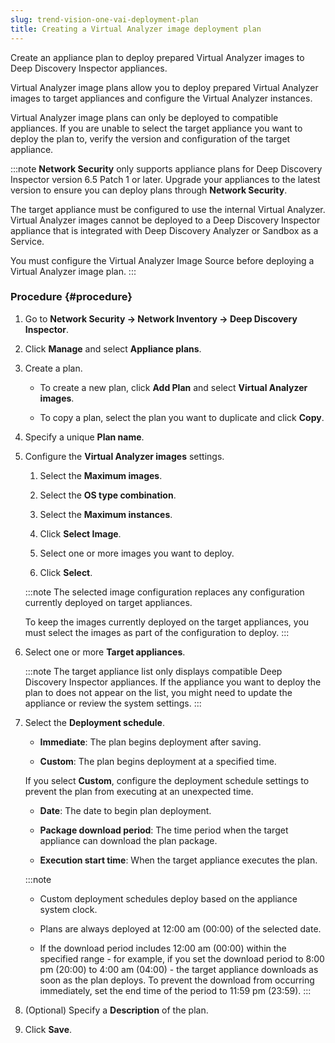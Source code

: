 ```yaml
---
slug: trend-vision-one-vai-deployment-plan
title: Creating a Virtual Analyzer image deployment plan
---
```


Create an appliance plan to deploy prepared Virtual Analyzer images to Deep Discovery Inspector appliances.

Virtual Analyzer image plans allow you to deploy prepared Virtual Analyzer images to target appliances and configure the Virtual Analyzer instances.

Virtual Analyzer image plans can only be deployed to compatible appliances. If you are unable to select the target appliance you want to deploy the plan to, verify the version and configuration of the target appliance.

:::note
**Network Security** only supports appliance plans for Deep Discovery Inspector version 6.5 Patch 1 or later. Upgrade your appliances to the latest version to ensure you can deploy plans through **Network Security**.

The target appliance must be configured to use the internal Virtual Analyzer. Virtual Analyzer images cannot be deployed to a Deep Discovery Inspector appliance that is integrated with Deep Discovery Analyzer or Sandbox as a Service.

You must configure the Virtual Analyzer Image Source before deploying a Virtual Analyzer image plan.
:::

### Procedure {#procedure}

1.  Go to **Network Security → Network Inventory → Deep Discovery Inspector**.

2.  Click **Manage** and select **Appliance plans**.

3.  Create a plan.

    - To create a new plan, click **Add Plan** and select **Virtual Analyzer images**.

    - To copy a plan, select the plan you want to duplicate and click **Copy**.

4.  Specify a unique **Plan name**.

5.  Configure the **Virtual Analyzer images** settings.

    1.  Select the **Maximum images**.

    2.  Select the **OS type combination**.

    3.  Select the **Maximum instances**.

    4.  Click **Select Image**.

    5.  Select one or more images you want to deploy.

    6.  Click **Select**.

    :::note
    The selected image configuration replaces any configuration currently deployed on target appliances.

    To keep the images currently deployed on the target appliances, you must select the images as part of the configuration to deploy.
    :::

6.  Select one or more **Target appliances**.

    :::note
    The target appliance list only displays compatible Deep Discovery Inspector appliances. If the appliance you want to deploy the plan to does not appear on the list, you might need to update the appliance or review the system settings.
    :::

7.  Select the **Deployment schedule**.

    - **Immediate**: The plan begins deployment after saving.

    - **Custom**: The plan begins deployment at a specified time.

    If you select **Custom**, configure the deployment schedule settings to prevent the plan from executing at an unexpected time.

    - **Date**: The date to begin plan deployment.

    - **Package download period**: The time period when the target appliance can download the plan package.

    - **Execution start time**: When the target appliance executes the plan.

    :::note
    - Custom deployment schedules deploy based on the appliance system clock.

    - Plans are always deployed at 12:00 am (00:00) of the selected date.

    - If the download period includes 12:00 am (00:00) within the specified range - for example, if you set the download period to 8:00 pm (20:00) to 4:00 am (04:00) - the target appliance downloads as soon as the plan deploys. To prevent the download from occurring immediately, set the end time of the period to 11:59 pm (23:59).
    :::

8.  (Optional) Specify a **Description** of the plan.

9.  Click **Save**.

